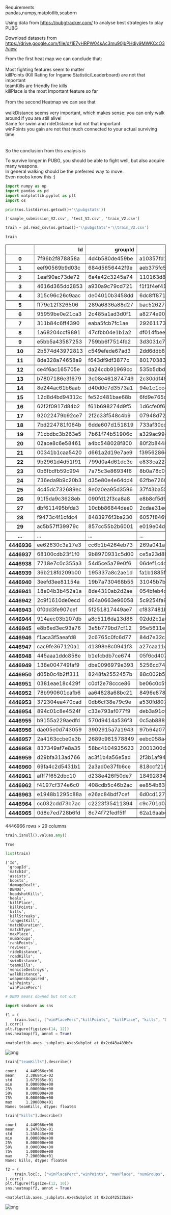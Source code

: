 Requirements <br>
pandas,numpy,matplotlib,seaborn<br>

Using data from https://pubgtracker.com/ to analyse best strategies to play PUBG <br>

Download datasets from https://drive.google.com/file/d/1E7yHRPW04sAc3mu90jbPHdiy9MWKCcO3/view

From the first heat map we can conclude that:<br>
<br>
Most fighting features seem to matter<br>
killPoints (Kill Rating for Ingame Statistic/Leaderboard) are not that important<br>
teamKills are friendly fire kills<br>
killPlace is the most Important feature so far<br>
<br>
From the second Heatmap we can see that<br>
<br>
walkDistance seems very important, which makes sense: you can only walk around if you are still alive!<br>
Same for swim and rideDistance but not that important <br>
winPoints you gain are not that much connected to your actual surviving time<br>
<br>
<br>
So the conclusion from this analysis is<br>

To survive longer in PUBG, you should be able to fight well, but also acquire many weapons.<br>
In general walking should be the preferred way to move.
<br>
Even noobs know this :)
<br>

```python
import numpy as np
import pandas as pd
import matplotlib.pyplot as plt
import os
```


```python
print(os.listdir(os.getcwd()+'\\pubgstats'))
```

    ['sample_submission_V2.csv', 'test_V2.csv', 'train_V2.csv']
    


```python
train = pd.read_csv(os.getcwd()+'\\pubgstats'+'\\train_V2.csv')
```


```python
train
```




<div>
<style scoped>
    .dataframe tbody tr th:only-of-type {
        vertical-align: middle;
    }

    .dataframe tbody tr th {
        vertical-align: top;
    }

    .dataframe thead th {
        text-align: right;
    }
</style>
<table border="1" class="dataframe">
  <thead>
    <tr style="text-align: right;">
      <th></th>
      <th>Id</th>
      <th>groupId</th>
      <th>matchId</th>
      <th>assists</th>
      <th>boosts</th>
      <th>damageDealt</th>
      <th>DBNOs</th>
      <th>headshotKills</th>
      <th>heals</th>
      <th>killPlace</th>
      <th>...</th>
      <th>revives</th>
      <th>rideDistance</th>
      <th>roadKills</th>
      <th>swimDistance</th>
      <th>teamKills</th>
      <th>vehicleDestroys</th>
      <th>walkDistance</th>
      <th>weaponsAcquired</th>
      <th>winPoints</th>
      <th>winPlacePerc</th>
    </tr>
  </thead>
  <tbody>
    <tr>
      <th>0</th>
      <td>7f96b2f878858a</td>
      <td>4d4b580de459be</td>
      <td>a10357fd1a4a91</td>
      <td>0</td>
      <td>0</td>
      <td>0.000</td>
      <td>0</td>
      <td>0</td>
      <td>0</td>
      <td>60</td>
      <td>...</td>
      <td>0</td>
      <td>0.0000</td>
      <td>0</td>
      <td>0.000</td>
      <td>0</td>
      <td>0</td>
      <td>244.80</td>
      <td>1</td>
      <td>1466</td>
      <td>0.4444</td>
    </tr>
    <tr>
      <th>1</th>
      <td>eef90569b9d03c</td>
      <td>684d5656442f9e</td>
      <td>aeb375fc57110c</td>
      <td>0</td>
      <td>0</td>
      <td>91.470</td>
      <td>0</td>
      <td>0</td>
      <td>0</td>
      <td>57</td>
      <td>...</td>
      <td>0</td>
      <td>0.0045</td>
      <td>0</td>
      <td>11.040</td>
      <td>0</td>
      <td>0</td>
      <td>1434.00</td>
      <td>5</td>
      <td>0</td>
      <td>0.6400</td>
    </tr>
    <tr>
      <th>2</th>
      <td>1eaf90ac73de72</td>
      <td>6a4a42c3245a74</td>
      <td>110163d8bb94ae</td>
      <td>1</td>
      <td>0</td>
      <td>68.000</td>
      <td>0</td>
      <td>0</td>
      <td>0</td>
      <td>47</td>
      <td>...</td>
      <td>0</td>
      <td>0.0000</td>
      <td>0</td>
      <td>0.000</td>
      <td>0</td>
      <td>0</td>
      <td>161.80</td>
      <td>2</td>
      <td>0</td>
      <td>0.7755</td>
    </tr>
    <tr>
      <th>3</th>
      <td>4616d365dd2853</td>
      <td>a930a9c79cd721</td>
      <td>f1f1f4ef412d7e</td>
      <td>0</td>
      <td>0</td>
      <td>32.900</td>
      <td>0</td>
      <td>0</td>
      <td>0</td>
      <td>75</td>
      <td>...</td>
      <td>0</td>
      <td>0.0000</td>
      <td>0</td>
      <td>0.000</td>
      <td>0</td>
      <td>0</td>
      <td>202.70</td>
      <td>3</td>
      <td>0</td>
      <td>0.1667</td>
    </tr>
    <tr>
      <th>4</th>
      <td>315c96c26c9aac</td>
      <td>de04010b3458dd</td>
      <td>6dc8ff871e21e6</td>
      <td>0</td>
      <td>0</td>
      <td>100.000</td>
      <td>0</td>
      <td>0</td>
      <td>0</td>
      <td>45</td>
      <td>...</td>
      <td>0</td>
      <td>0.0000</td>
      <td>0</td>
      <td>0.000</td>
      <td>0</td>
      <td>0</td>
      <td>49.75</td>
      <td>2</td>
      <td>0</td>
      <td>0.1875</td>
    </tr>
    <tr>
      <th>5</th>
      <td>ff79c12f326506</td>
      <td>289a6836a88d27</td>
      <td>bac52627a12114</td>
      <td>0</td>
      <td>0</td>
      <td>100.000</td>
      <td>1</td>
      <td>1</td>
      <td>0</td>
      <td>44</td>
      <td>...</td>
      <td>0</td>
      <td>0.0000</td>
      <td>0</td>
      <td>0.000</td>
      <td>0</td>
      <td>0</td>
      <td>34.70</td>
      <td>1</td>
      <td>0</td>
      <td>0.0370</td>
    </tr>
    <tr>
      <th>6</th>
      <td>95959be0e21ca3</td>
      <td>2c485a1ad3d0f1</td>
      <td>a8274e903927a2</td>
      <td>0</td>
      <td>0</td>
      <td>0.000</td>
      <td>0</td>
      <td>0</td>
      <td>0</td>
      <td>96</td>
      <td>...</td>
      <td>0</td>
      <td>0.0000</td>
      <td>0</td>
      <td>0.000</td>
      <td>0</td>
      <td>0</td>
      <td>13.50</td>
      <td>1</td>
      <td>1497</td>
      <td>0.0000</td>
    </tr>
    <tr>
      <th>7</th>
      <td>311b84c6ff4390</td>
      <td>eaba5fcb7fc1ae</td>
      <td>292611730ca862</td>
      <td>0</td>
      <td>0</td>
      <td>8.538</td>
      <td>0</td>
      <td>0</td>
      <td>0</td>
      <td>48</td>
      <td>...</td>
      <td>0</td>
      <td>2004.0000</td>
      <td>0</td>
      <td>0.000</td>
      <td>0</td>
      <td>0</td>
      <td>1089.00</td>
      <td>6</td>
      <td>1500</td>
      <td>0.7368</td>
    </tr>
    <tr>
      <th>8</th>
      <td>1a68204ccf9891</td>
      <td>47cfbb04e1b1a2</td>
      <td>df014fbee741c6</td>
      <td>0</td>
      <td>0</td>
      <td>51.600</td>
      <td>0</td>
      <td>0</td>
      <td>0</td>
      <td>64</td>
      <td>...</td>
      <td>0</td>
      <td>0.0000</td>
      <td>0</td>
      <td>0.000</td>
      <td>0</td>
      <td>0</td>
      <td>799.90</td>
      <td>4</td>
      <td>0</td>
      <td>0.3704</td>
    </tr>
    <tr>
      <th>9</th>
      <td>e5bb5a43587253</td>
      <td>759bb6f7514fd2</td>
      <td>3d3031c795305b</td>
      <td>0</td>
      <td>0</td>
      <td>37.270</td>
      <td>0</td>
      <td>0</td>
      <td>0</td>
      <td>74</td>
      <td>...</td>
      <td>0</td>
      <td>0.0000</td>
      <td>0</td>
      <td>0.000</td>
      <td>0</td>
      <td>0</td>
      <td>65.67</td>
      <td>1</td>
      <td>0</td>
      <td>0.2143</td>
    </tr>
    <tr>
      <th>10</th>
      <td>2b574d43972813</td>
      <td>c549efede67ad3</td>
      <td>2dd6ddb8320fc1</td>
      <td>0</td>
      <td>0</td>
      <td>28.380</td>
      <td>0</td>
      <td>0</td>
      <td>0</td>
      <td>75</td>
      <td>...</td>
      <td>0</td>
      <td>0.0000</td>
      <td>0</td>
      <td>0.000</td>
      <td>0</td>
      <td>0</td>
      <td>868.30</td>
      <td>9</td>
      <td>0</td>
      <td>0.3929</td>
    </tr>
    <tr>
      <th>11</th>
      <td>8de328a74658a9</td>
      <td>f643df9df3877c</td>
      <td>80170383d90003</td>
      <td>0</td>
      <td>0</td>
      <td>137.900</td>
      <td>1</td>
      <td>0</td>
      <td>0</td>
      <td>64</td>
      <td>...</td>
      <td>0</td>
      <td>0.0000</td>
      <td>0</td>
      <td>0.000</td>
      <td>0</td>
      <td>0</td>
      <td>451.70</td>
      <td>1</td>
      <td>0</td>
      <td>0.4043</td>
    </tr>
    <tr>
      <th>12</th>
      <td>ce4f6ac165705e</td>
      <td>da24cdb91969cc</td>
      <td>535b5dbd965a94</td>
      <td>0</td>
      <td>0</td>
      <td>0.000</td>
      <td>0</td>
      <td>0</td>
      <td>0</td>
      <td>37</td>
      <td>...</td>
      <td>0</td>
      <td>6639.0000</td>
      <td>0</td>
      <td>0.000</td>
      <td>0</td>
      <td>0</td>
      <td>2784.00</td>
      <td>6</td>
      <td>0</td>
      <td>0.9286</td>
    </tr>
    <tr>
      <th>13</th>
      <td>b7807186e3f679</td>
      <td>3c08e461874749</td>
      <td>2c30ddf481c52d</td>
      <td>0</td>
      <td>1</td>
      <td>324.200</td>
      <td>0</td>
      <td>1</td>
      <td>5</td>
      <td>5</td>
      <td>...</td>
      <td>0</td>
      <td>1228.0000</td>
      <td>0</td>
      <td>76.840</td>
      <td>0</td>
      <td>0</td>
      <td>2050.00</td>
      <td>6</td>
      <td>1462</td>
      <td>0.8750</td>
    </tr>
    <tr>
      <th>14</th>
      <td>8e244ac61b6aab</td>
      <td>d40d0c7d3573a1</td>
      <td>94e1c1cc443c65</td>
      <td>0</td>
      <td>1</td>
      <td>122.800</td>
      <td>1</td>
      <td>0</td>
      <td>2</td>
      <td>25</td>
      <td>...</td>
      <td>1</td>
      <td>1237.0000</td>
      <td>0</td>
      <td>60.290</td>
      <td>0</td>
      <td>0</td>
      <td>1666.00</td>
      <td>5</td>
      <td>1531</td>
      <td>0.9000</td>
    </tr>
    <tr>
      <th>15</th>
      <td>12d8d4bd94312c</td>
      <td>fe52d481bae68b</td>
      <td>6fd9e765ddd0c5</td>
      <td>0</td>
      <td>0</td>
      <td>80.710</td>
      <td>1</td>
      <td>0</td>
      <td>0</td>
      <td>72</td>
      <td>...</td>
      <td>1</td>
      <td>0.0000</td>
      <td>0</td>
      <td>0.000</td>
      <td>0</td>
      <td>0</td>
      <td>105.10</td>
      <td>5</td>
      <td>0</td>
      <td>0.2766</td>
    </tr>
    <tr>
      <th>16</th>
      <td>62f2f0917d84b2</td>
      <td>f61b698274d9f5</td>
      <td>1d6cfe0f6f23b0</td>
      <td>0</td>
      <td>2</td>
      <td>81.710</td>
      <td>1</td>
      <td>0</td>
      <td>14</td>
      <td>25</td>
      <td>...</td>
      <td>0</td>
      <td>519.9000</td>
      <td>0</td>
      <td>0.000</td>
      <td>0</td>
      <td>0</td>
      <td>3674.00</td>
      <td>7</td>
      <td>0</td>
      <td>0.7308</td>
    </tr>
    <tr>
      <th>17</th>
      <td>92022479b92ce7</td>
      <td>2f2c33f548c4b9</td>
      <td>07948d723b9c0f</td>
      <td>0</td>
      <td>3</td>
      <td>254.300</td>
      <td>0</td>
      <td>0</td>
      <td>12</td>
      <td>13</td>
      <td>...</td>
      <td>0</td>
      <td>2367.0000</td>
      <td>0</td>
      <td>15.290</td>
      <td>0</td>
      <td>0</td>
      <td>1787.00</td>
      <td>3</td>
      <td>0</td>
      <td>0.8211</td>
    </tr>
    <tr>
      <th>18</th>
      <td>7bd224781f064b</td>
      <td>6dde607d151819</td>
      <td>733af30cc00099</td>
      <td>0</td>
      <td>0</td>
      <td>0.000</td>
      <td>0</td>
      <td>0</td>
      <td>0</td>
      <td>79</td>
      <td>...</td>
      <td>0</td>
      <td>0.0000</td>
      <td>0</td>
      <td>0.000</td>
      <td>0</td>
      <td>0</td>
      <td>137.40</td>
      <td>2</td>
      <td>0</td>
      <td>0.1923</td>
    </tr>
    <tr>
      <th>19</th>
      <td>71cbdbc3b263e5</td>
      <td>7b61f74b51906c</td>
      <td>a329ac99449ad7</td>
      <td>0</td>
      <td>1</td>
      <td>65.280</td>
      <td>0</td>
      <td>0</td>
      <td>1</td>
      <td>48</td>
      <td>...</td>
      <td>0</td>
      <td>0.0000</td>
      <td>0</td>
      <td>20.850</td>
      <td>0</td>
      <td>0</td>
      <td>3310.00</td>
      <td>3</td>
      <td>1479</td>
      <td>0.9310</td>
    </tr>
    <tr>
      <th>20</th>
      <td>02ace8c6e58461</td>
      <td>a4bc548028f800</td>
      <td>80f2b8448e474b</td>
      <td>0</td>
      <td>4</td>
      <td>269.100</td>
      <td>0</td>
      <td>1</td>
      <td>8</td>
      <td>18</td>
      <td>...</td>
      <td>1</td>
      <td>2734.0000</td>
      <td>0</td>
      <td>0.000</td>
      <td>0</td>
      <td>0</td>
      <td>1794.00</td>
      <td>5</td>
      <td>0</td>
      <td>0.6383</td>
    </tr>
    <tr>
      <th>21</th>
      <td>00341b1caa5420</td>
      <td>d661a2d19e7ae9</td>
      <td>f3956286eb39a5</td>
      <td>0</td>
      <td>0</td>
      <td>158.700</td>
      <td>1</td>
      <td>0</td>
      <td>0</td>
      <td>75</td>
      <td>...</td>
      <td>0</td>
      <td>0.0000</td>
      <td>0</td>
      <td>0.000</td>
      <td>0</td>
      <td>0</td>
      <td>580.10</td>
      <td>2</td>
      <td>0</td>
      <td>0.2143</td>
    </tr>
    <tr>
      <th>22</th>
      <td>9b2961d4d51f91</td>
      <td>799d0a4d61dc3c</td>
      <td>e833ca2282169d</td>
      <td>0</td>
      <td>1</td>
      <td>192.300</td>
      <td>1</td>
      <td>2</td>
      <td>3</td>
      <td>15</td>
      <td>...</td>
      <td>0</td>
      <td>2332.0000</td>
      <td>0</td>
      <td>0.000</td>
      <td>0</td>
      <td>0</td>
      <td>1264.00</td>
      <td>4</td>
      <td>1494</td>
      <td>0.7500</td>
    </tr>
    <tr>
      <th>23</th>
      <td>0b6fbdfb59c994</td>
      <td>7a75c3e86934f6</td>
      <td>8b0a78c005cea0</td>
      <td>0</td>
      <td>6</td>
      <td>1011.000</td>
      <td>6</td>
      <td>2</td>
      <td>2</td>
      <td>2</td>
      <td>...</td>
      <td>0</td>
      <td>4860.0000</td>
      <td>0</td>
      <td>0.000</td>
      <td>0</td>
      <td>0</td>
      <td>2727.00</td>
      <td>7</td>
      <td>1603</td>
      <td>0.9592</td>
    </tr>
    <tr>
      <th>24</th>
      <td>736eda9b9c20b3</td>
      <td>d35e80e4e64dd4</td>
      <td>62fbe726028662</td>
      <td>0</td>
      <td>3</td>
      <td>327.600</td>
      <td>4</td>
      <td>1</td>
      <td>1</td>
      <td>3</td>
      <td>...</td>
      <td>0</td>
      <td>0.0000</td>
      <td>0</td>
      <td>0.000</td>
      <td>0</td>
      <td>0</td>
      <td>3503.00</td>
      <td>4</td>
      <td>1496</td>
      <td>0.9231</td>
    </tr>
    <tr>
      <th>25</th>
      <td>4c45dc732689ec</td>
      <td>8e0a0ea95d3596</td>
      <td>37f43ba55ec0a4</td>
      <td>1</td>
      <td>4</td>
      <td>558.600</td>
      <td>3</td>
      <td>0</td>
      <td>4</td>
      <td>11</td>
      <td>...</td>
      <td>0</td>
      <td>1183.0000</td>
      <td>0</td>
      <td>0.000</td>
      <td>0</td>
      <td>0</td>
      <td>2711.00</td>
      <td>7</td>
      <td>1494</td>
      <td>0.8696</td>
    </tr>
    <tr>
      <th>26</th>
      <td>91f5da9c3628eb</td>
      <td>090fd12f3ca8a8</td>
      <td>e8b8cf5d9231d3</td>
      <td>0</td>
      <td>0</td>
      <td>44.280</td>
      <td>0</td>
      <td>0</td>
      <td>0</td>
      <td>78</td>
      <td>...</td>
      <td>0</td>
      <td>0.0000</td>
      <td>0</td>
      <td>0.000</td>
      <td>0</td>
      <td>0</td>
      <td>15.30</td>
      <td>0</td>
      <td>0</td>
      <td>0.1154</td>
    </tr>
    <tr>
      <th>27</th>
      <td>dbf611495bfda3</td>
      <td>10cbb86844dee0</td>
      <td>2cdae31ee18601</td>
      <td>0</td>
      <td>4</td>
      <td>381.200</td>
      <td>2</td>
      <td>1</td>
      <td>2</td>
      <td>7</td>
      <td>...</td>
      <td>0</td>
      <td>1798.0000</td>
      <td>0</td>
      <td>0.000</td>
      <td>0</td>
      <td>0</td>
      <td>1933.00</td>
      <td>4</td>
      <td>0</td>
      <td>0.7234</td>
    </tr>
    <tr>
      <th>28</th>
      <td>f9473c4f1cfdc4</td>
      <td>8483976f3ba230</td>
      <td>6057f846f3ed12</td>
      <td>0</td>
      <td>6</td>
      <td>345.600</td>
      <td>2</td>
      <td>1</td>
      <td>1</td>
      <td>6</td>
      <td>...</td>
      <td>0</td>
      <td>0.0000</td>
      <td>0</td>
      <td>0.000</td>
      <td>0</td>
      <td>0</td>
      <td>3855.00</td>
      <td>4</td>
      <td>0</td>
      <td>0.9630</td>
    </tr>
    <tr>
      <th>29</th>
      <td>ac5b57ff39979c</td>
      <td>857cc55b2b6001</td>
      <td>e019e04dee4f19</td>
      <td>0</td>
      <td>0</td>
      <td>0.000</td>
      <td>0</td>
      <td>0</td>
      <td>0</td>
      <td>87</td>
      <td>...</td>
      <td>0</td>
      <td>0.0000</td>
      <td>0</td>
      <td>0.000</td>
      <td>0</td>
      <td>0</td>
      <td>0.00</td>
      <td>0</td>
      <td>0</td>
      <td>0.0000</td>
    </tr>
    <tr>
      <th>...</th>
      <td>...</td>
      <td>...</td>
      <td>...</td>
      <td>...</td>
      <td>...</td>
      <td>...</td>
      <td>...</td>
      <td>...</td>
      <td>...</td>
      <td>...</td>
      <td>...</td>
      <td>...</td>
      <td>...</td>
      <td>...</td>
      <td>...</td>
      <td>...</td>
      <td>...</td>
      <td>...</td>
      <td>...</td>
      <td>...</td>
      <td>...</td>
    </tr>
    <tr>
      <th>4446936</th>
      <td>ee62630c3a17e3</td>
      <td>cc6b1b4264eb73</td>
      <td>269a041abb69a5</td>
      <td>0</td>
      <td>1</td>
      <td>68.200</td>
      <td>0</td>
      <td>1</td>
      <td>1</td>
      <td>22</td>
      <td>...</td>
      <td>0</td>
      <td>0.0000</td>
      <td>0</td>
      <td>34.860</td>
      <td>0</td>
      <td>0</td>
      <td>2708.00</td>
      <td>7</td>
      <td>0</td>
      <td>0.7308</td>
    </tr>
    <tr>
      <th>4446937</th>
      <td>68100cdb23f1f0</td>
      <td>9b8970931c5d00</td>
      <td>ce5a23d8bb7883</td>
      <td>1</td>
      <td>2</td>
      <td>127.400</td>
      <td>1</td>
      <td>1</td>
      <td>4</td>
      <td>31</td>
      <td>...</td>
      <td>0</td>
      <td>0.0000</td>
      <td>0</td>
      <td>0.000</td>
      <td>0</td>
      <td>0</td>
      <td>1364.00</td>
      <td>5</td>
      <td>0</td>
      <td>0.7111</td>
    </tr>
    <tr>
      <th>4446938</th>
      <td>7718e7c0c355a3</td>
      <td>54d5ce5a79e0f6</td>
      <td>06def1c4d808d4</td>
      <td>0</td>
      <td>0</td>
      <td>0.000</td>
      <td>0</td>
      <td>0</td>
      <td>0</td>
      <td>64</td>
      <td>...</td>
      <td>0</td>
      <td>0.0000</td>
      <td>0</td>
      <td>72.210</td>
      <td>0</td>
      <td>0</td>
      <td>173.10</td>
      <td>1</td>
      <td>0</td>
      <td>0.0385</td>
    </tr>
    <tr>
      <th>4446939</th>
      <td>36b218fd209b00</td>
      <td>195337a8c2ae1d</td>
      <td>fa1b1885f56b7d</td>
      <td>0</td>
      <td>0</td>
      <td>151.500</td>
      <td>1</td>
      <td>0</td>
      <td>0</td>
      <td>35</td>
      <td>...</td>
      <td>0</td>
      <td>0.0000</td>
      <td>0</td>
      <td>0.000</td>
      <td>0</td>
      <td>0</td>
      <td>56.14</td>
      <td>1</td>
      <td>1539</td>
      <td>0.3830</td>
    </tr>
    <tr>
      <th>4446940</th>
      <td>3eefd3ee81154a</td>
      <td>19b7a730468b55</td>
      <td>31045b7b933f3d</td>
      <td>0</td>
      <td>1</td>
      <td>0.000</td>
      <td>0</td>
      <td>0</td>
      <td>1</td>
      <td>58</td>
      <td>...</td>
      <td>0</td>
      <td>2728.0000</td>
      <td>0</td>
      <td>0.000</td>
      <td>0</td>
      <td>0</td>
      <td>1362.00</td>
      <td>6</td>
      <td>0</td>
      <td>0.6250</td>
    </tr>
    <tr>
      <th>4446941</th>
      <td>18e04b3b452a1a</td>
      <td>8de4310ab2d2ae</td>
      <td>054bfeb4d51fc4</td>
      <td>0</td>
      <td>0</td>
      <td>62.350</td>
      <td>0</td>
      <td>0</td>
      <td>0</td>
      <td>79</td>
      <td>...</td>
      <td>0</td>
      <td>0.0000</td>
      <td>0</td>
      <td>0.000</td>
      <td>0</td>
      <td>0</td>
      <td>65.21</td>
      <td>2</td>
      <td>0</td>
      <td>0.1600</td>
    </tr>
    <tr>
      <th>4446942</th>
      <td>2c9f1610de0ecd</td>
      <td>d64a0663e96058</td>
      <td>5c9254fa96f53e</td>
      <td>0</td>
      <td>4</td>
      <td>724.700</td>
      <td>6</td>
      <td>4</td>
      <td>14</td>
      <td>1</td>
      <td>...</td>
      <td>3</td>
      <td>5076.0000</td>
      <td>0</td>
      <td>0.000</td>
      <td>0</td>
      <td>0</td>
      <td>2162.00</td>
      <td>8</td>
      <td>0</td>
      <td>1.0000</td>
    </tr>
    <tr>
      <th>4446943</th>
      <td>0f0dd3fe907cef</td>
      <td>5f251817449ae7</td>
      <td>cf837481bd01f3</td>
      <td>0</td>
      <td>0</td>
      <td>0.000</td>
      <td>0</td>
      <td>0</td>
      <td>0</td>
      <td>82</td>
      <td>...</td>
      <td>0</td>
      <td>0.0000</td>
      <td>0</td>
      <td>0.000</td>
      <td>0</td>
      <td>0</td>
      <td>57.59</td>
      <td>2</td>
      <td>0</td>
      <td>0.1111</td>
    </tr>
    <tr>
      <th>4446944</th>
      <td>914aec03b107db</td>
      <td>a8c5116da13d88</td>
      <td>02dd2c1a0b34de</td>
      <td>0</td>
      <td>0</td>
      <td>175.000</td>
      <td>0</td>
      <td>1</td>
      <td>0</td>
      <td>29</td>
      <td>...</td>
      <td>0</td>
      <td>2532.0000</td>
      <td>0</td>
      <td>0.000</td>
      <td>0</td>
      <td>0</td>
      <td>1349.00</td>
      <td>5</td>
      <td>0</td>
      <td>0.6875</td>
    </tr>
    <tr>
      <th>4446945</th>
      <td>e8b6ed3ec93a76</td>
      <td>3e5b779bd7cf12</td>
      <td>95e5611e58f4d5</td>
      <td>0</td>
      <td>0</td>
      <td>0.000</td>
      <td>0</td>
      <td>0</td>
      <td>0</td>
      <td>81</td>
      <td>...</td>
      <td>0</td>
      <td>0.0000</td>
      <td>0</td>
      <td>0.000</td>
      <td>0</td>
      <td>0</td>
      <td>57.19</td>
      <td>1</td>
      <td>0</td>
      <td>0.1875</td>
    </tr>
    <tr>
      <th>4446946</th>
      <td>f1aca3f5aeafd8</td>
      <td>2c6765c0fc6d77</td>
      <td>84d7e32c95913a</td>
      <td>0</td>
      <td>0</td>
      <td>0.000</td>
      <td>0</td>
      <td>0</td>
      <td>0</td>
      <td>53</td>
      <td>...</td>
      <td>0</td>
      <td>0.0000</td>
      <td>0</td>
      <td>0.000</td>
      <td>0</td>
      <td>0</td>
      <td>2591.00</td>
      <td>7</td>
      <td>0</td>
      <td>0.7292</td>
    </tr>
    <tr>
      <th>4446947</th>
      <td>cac9fe367120a1</td>
      <td>d1398e8c0941f3</td>
      <td>a27caa11cb4dfb</td>
      <td>0</td>
      <td>0</td>
      <td>0.000</td>
      <td>0</td>
      <td>0</td>
      <td>0</td>
      <td>61</td>
      <td>...</td>
      <td>0</td>
      <td>0.0000</td>
      <td>0</td>
      <td>0.000</td>
      <td>0</td>
      <td>0</td>
      <td>631.10</td>
      <td>4</td>
      <td>0</td>
      <td>0.3830</td>
    </tr>
    <tr>
      <th>4446948</th>
      <td>445aaa1ddc858e</td>
      <td>b1efcbdb7ce674</td>
      <td>05f6cd4077cd68</td>
      <td>1</td>
      <td>3</td>
      <td>736.500</td>
      <td>4</td>
      <td>1</td>
      <td>2</td>
      <td>7</td>
      <td>...</td>
      <td>0</td>
      <td>0.0000</td>
      <td>0</td>
      <td>0.000</td>
      <td>0</td>
      <td>0</td>
      <td>1685.00</td>
      <td>3</td>
      <td>1500</td>
      <td>0.7917</td>
    </tr>
    <tr>
      <th>4446949</th>
      <td>138e004749faf9</td>
      <td>dbe0096979e393</td>
      <td>5256cd7403054e</td>
      <td>0</td>
      <td>0</td>
      <td>100.000</td>
      <td>1</td>
      <td>0</td>
      <td>0</td>
      <td>32</td>
      <td>...</td>
      <td>0</td>
      <td>0.0000</td>
      <td>0</td>
      <td>0.000</td>
      <td>0</td>
      <td>0</td>
      <td>424.60</td>
      <td>3</td>
      <td>0</td>
      <td>0.1458</td>
    </tr>
    <tr>
      <th>4446950</th>
      <td>d05b0c4b2ff311</td>
      <td>8248fa2552457b</td>
      <td>88c002b589d411</td>
      <td>0</td>
      <td>0</td>
      <td>203.500</td>
      <td>0</td>
      <td>0</td>
      <td>0</td>
      <td>32</td>
      <td>...</td>
      <td>0</td>
      <td>0.0000</td>
      <td>0</td>
      <td>0.000</td>
      <td>0</td>
      <td>0</td>
      <td>1559.00</td>
      <td>5</td>
      <td>0</td>
      <td>0.5000</td>
    </tr>
    <tr>
      <th>4446951</th>
      <td>0381eae18c429f</td>
      <td>c0df2e78ccce86</td>
      <td>be06c0c5f9a47e</td>
      <td>0</td>
      <td>0</td>
      <td>0.000</td>
      <td>0</td>
      <td>0</td>
      <td>0</td>
      <td>85</td>
      <td>...</td>
      <td>0</td>
      <td>0.0000</td>
      <td>0</td>
      <td>0.000</td>
      <td>0</td>
      <td>0</td>
      <td>44.90</td>
      <td>1</td>
      <td>0</td>
      <td>0.1000</td>
    </tr>
    <tr>
      <th>4446952</th>
      <td>78b990601cafb6</td>
      <td>aa64828a68bc21</td>
      <td>8496e878b7ee1d</td>
      <td>0</td>
      <td>0</td>
      <td>0.000</td>
      <td>0</td>
      <td>0</td>
      <td>0</td>
      <td>44</td>
      <td>...</td>
      <td>0</td>
      <td>0.0000</td>
      <td>0</td>
      <td>5.328</td>
      <td>0</td>
      <td>0</td>
      <td>1177.00</td>
      <td>5</td>
      <td>0</td>
      <td>0.8462</td>
    </tr>
    <tr>
      <th>4446953</th>
      <td>372304ea470cad</td>
      <td>0db6cf38e79c9e</td>
      <td>a530fd807f535a</td>
      <td>0</td>
      <td>0</td>
      <td>30.100</td>
      <td>0</td>
      <td>0</td>
      <td>0</td>
      <td>57</td>
      <td>...</td>
      <td>1</td>
      <td>0.0000</td>
      <td>0</td>
      <td>0.000</td>
      <td>0</td>
      <td>0</td>
      <td>1025.00</td>
      <td>5</td>
      <td>1551</td>
      <td>0.5926</td>
    </tr>
    <tr>
      <th>4446954</th>
      <td>894c01c8e4524f</td>
      <td>c33e793af077f9</td>
      <td>deb3a91c03d0f3</td>
      <td>0</td>
      <td>0</td>
      <td>30.100</td>
      <td>0</td>
      <td>0</td>
      <td>0</td>
      <td>58</td>
      <td>...</td>
      <td>0</td>
      <td>0.0000</td>
      <td>0</td>
      <td>0.000</td>
      <td>0</td>
      <td>0</td>
      <td>2146.00</td>
      <td>6</td>
      <td>1502</td>
      <td>0.5306</td>
    </tr>
    <tr>
      <th>4446955</th>
      <td>b9155a229aedfd</td>
      <td>570d9414a536f3</td>
      <td>0c5ab888689674</td>
      <td>0</td>
      <td>0</td>
      <td>0.000</td>
      <td>0</td>
      <td>0</td>
      <td>0</td>
      <td>60</td>
      <td>...</td>
      <td>0</td>
      <td>604.8000</td>
      <td>0</td>
      <td>0.000</td>
      <td>0</td>
      <td>0</td>
      <td>1158.00</td>
      <td>3</td>
      <td>0</td>
      <td>0.4792</td>
    </tr>
    <tr>
      <th>4446956</th>
      <td>dae05e0d743059</td>
      <td>3902915a7a1943</td>
      <td>97b64a07c05761</td>
      <td>1</td>
      <td>0</td>
      <td>151.900</td>
      <td>0</td>
      <td>0</td>
      <td>1</td>
      <td>77</td>
      <td>...</td>
      <td>1</td>
      <td>0.0000</td>
      <td>0</td>
      <td>0.000</td>
      <td>0</td>
      <td>0</td>
      <td>828.30</td>
      <td>7</td>
      <td>0</td>
      <td>0.1071</td>
    </tr>
    <tr>
      <th>4446957</th>
      <td>2a4163ccbe0e3b</td>
      <td>2689c981578849</td>
      <td>eebc058a45ff13</td>
      <td>0</td>
      <td>1</td>
      <td>100.000</td>
      <td>0</td>
      <td>0</td>
      <td>0</td>
      <td>32</td>
      <td>...</td>
      <td>1</td>
      <td>0.0000</td>
      <td>0</td>
      <td>0.000</td>
      <td>0</td>
      <td>0</td>
      <td>363.70</td>
      <td>2</td>
      <td>0</td>
      <td>0.4583</td>
    </tr>
    <tr>
      <th>4446958</th>
      <td>837349af7e8a35</td>
      <td>58bc4104935623</td>
      <td>2001300d4f5787</td>
      <td>0</td>
      <td>0</td>
      <td>0.000</td>
      <td>0</td>
      <td>0</td>
      <td>0</td>
      <td>92</td>
      <td>...</td>
      <td>0</td>
      <td>0.0000</td>
      <td>0</td>
      <td>0.000</td>
      <td>0</td>
      <td>0</td>
      <td>0.00</td>
      <td>0</td>
      <td>0</td>
      <td>0.0000</td>
    </tr>
    <tr>
      <th>4446959</th>
      <td>d29bfa313ad766</td>
      <td>ac3f1b4a56e5ad</td>
      <td>2f3b1af94739b3</td>
      <td>0</td>
      <td>0</td>
      <td>22.680</td>
      <td>0</td>
      <td>0</td>
      <td>0</td>
      <td>89</td>
      <td>...</td>
      <td>0</td>
      <td>0.0000</td>
      <td>0</td>
      <td>0.000</td>
      <td>0</td>
      <td>0</td>
      <td>40.25</td>
      <td>1</td>
      <td>0</td>
      <td>0.0842</td>
    </tr>
    <tr>
      <th>4446960</th>
      <td>69fa4c2d5431b1</td>
      <td>2a3ad0e37fb6ce</td>
      <td>818ccf2160343f</td>
      <td>0</td>
      <td>0</td>
      <td>327.700</td>
      <td>3</td>
      <td>2</td>
      <td>0</td>
      <td>4</td>
      <td>...</td>
      <td>0</td>
      <td>180.4000</td>
      <td>0</td>
      <td>0.000</td>
      <td>0</td>
      <td>0</td>
      <td>845.60</td>
      <td>3</td>
      <td>0</td>
      <td>0.2414</td>
    </tr>
    <tr>
      <th>4446961</th>
      <td>afff7f652dbc10</td>
      <td>d238e426f50de7</td>
      <td>18492834ce5635</td>
      <td>0</td>
      <td>0</td>
      <td>0.000</td>
      <td>0</td>
      <td>0</td>
      <td>0</td>
      <td>74</td>
      <td>...</td>
      <td>0</td>
      <td>1292.0000</td>
      <td>0</td>
      <td>0.000</td>
      <td>0</td>
      <td>0</td>
      <td>1019.00</td>
      <td>3</td>
      <td>1507</td>
      <td>0.1786</td>
    </tr>
    <tr>
      <th>4446962</th>
      <td>f4197cf374e6c0</td>
      <td>408cdb5c46b2ac</td>
      <td>ee854b837376d9</td>
      <td>0</td>
      <td>1</td>
      <td>44.150</td>
      <td>0</td>
      <td>0</td>
      <td>0</td>
      <td>69</td>
      <td>...</td>
      <td>0</td>
      <td>0.0000</td>
      <td>0</td>
      <td>0.000</td>
      <td>0</td>
      <td>0</td>
      <td>81.70</td>
      <td>6</td>
      <td>0</td>
      <td>0.2935</td>
    </tr>
    <tr>
      <th>4446963</th>
      <td>e1948b1295c88a</td>
      <td>e26ac84bdf7cef</td>
      <td>6d0cd12784f1ab</td>
      <td>0</td>
      <td>0</td>
      <td>59.060</td>
      <td>0</td>
      <td>0</td>
      <td>0</td>
      <td>66</td>
      <td>...</td>
      <td>0</td>
      <td>0.0000</td>
      <td>0</td>
      <td>2.184</td>
      <td>0</td>
      <td>0</td>
      <td>788.70</td>
      <td>4</td>
      <td>0</td>
      <td>0.4815</td>
    </tr>
    <tr>
      <th>4446964</th>
      <td>cc032cdd73b7ac</td>
      <td>c2223f35411394</td>
      <td>c9c701d0ad758a</td>
      <td>0</td>
      <td>4</td>
      <td>180.400</td>
      <td>1</td>
      <td>1</td>
      <td>2</td>
      <td>11</td>
      <td>...</td>
      <td>2</td>
      <td>0.0000</td>
      <td>0</td>
      <td>0.000</td>
      <td>0</td>
      <td>0</td>
      <td>2748.00</td>
      <td>8</td>
      <td>0</td>
      <td>0.8000</td>
    </tr>
    <tr>
      <th>4446965</th>
      <td>0d8e7ed728b6fd</td>
      <td>8c74f72fedf5ff</td>
      <td>62a16aabcc095c</td>
      <td>0</td>
      <td>2</td>
      <td>268.000</td>
      <td>0</td>
      <td>0</td>
      <td>1</td>
      <td>18</td>
      <td>...</td>
      <td>0</td>
      <td>1369.0000</td>
      <td>0</td>
      <td>0.000</td>
      <td>0</td>
      <td>0</td>
      <td>1244.00</td>
      <td>5</td>
      <td>0</td>
      <td>0.5464</td>
    </tr>
  </tbody>
</table>
<p>4446966 rows × 29 columns</p>
</div>




```python
train.isnull().values.any()
```




    True




```python
list(train)

```




    ['Id',
     'groupId',
     'matchId',
     'assists',
     'boosts',
     'damageDealt',
     'DBNOs',
     'headshotKills',
     'heals',
     'killPlace',
     'killPoints',
     'kills',
     'killStreaks',
     'longestKill',
     'matchDuration',
     'matchType',
     'maxPlace',
     'numGroups',
     'rankPoints',
     'revives',
     'rideDistance',
     'roadKills',
     'swimDistance',
     'teamKills',
     'vehicleDestroys',
     'walkDistance',
     'weaponsAcquired',
     'winPoints',
     'winPlacePerc']




```python
# DBNO means downed but not out
```


```python
import seaborn as sns

f1 = (
    train.loc[:, ["winPlacePerc","killPoints", "killPlace", "kills", "DBNOs",  "headshotKills", "assists", "longestKill","heals", "revives" , "teamKills" ]]
).corr()
plt.figure(figsize=(14, 12))
sns.heatmap(f1, annot = True)
```




    <matplotlib.axes._subplots.AxesSubplot at 0x2cd43a489b0>




![png](pubg_data_analysis-heatmaps_files/pubg_data_analysis-heatmaps_7_1.png)



```python
train["teamKills"].describe()

```




    count    4.446966e+06
    mean     2.386841e-02
    std      1.673935e-01
    min      0.000000e+00
    25%      0.000000e+00
    50%      0.000000e+00
    75%      0.000000e+00
    max      1.200000e+01
    Name: teamKills, dtype: float64




```python
train["kills"].describe()
```




    count    4.446966e+06
    mean     9.247833e-01
    std      1.558445e+00
    min      0.000000e+00
    25%      0.000000e+00
    50%      0.000000e+00
    75%      1.000000e+00
    max      7.200000e+01
    Name: kills, dtype: float64




```python
f2 = (
    train.loc[:, ["winPlacePerc","winPoints", "maxPlace", "numGroups", "walkDistance", "swimDistance" , "rideDistance", "roadKills", 'vehicleDestroys', "weaponsAcquired" ]]
).corr()
plt.figure(figsize=(12, 10))
sns.heatmap(f2, annot = True)
```




    <matplotlib.axes._subplots.AxesSubplot at 0x2cd42532ba8>




![png](pubg_data_analysis-heatmaps_files/pubg_data_analysis-heatmaps_10_1.png)

